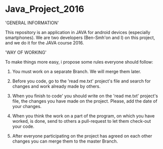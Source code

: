 # Java_Project_2016

'GENERAL INFORMATION'

This repository is an application in JAVA for android devices (especially smartphones). 
We are two developers (Ben-Smh'on and I) on this project, and we do it for the JAVA course 2016.

'WAY OF WORKING'

To make things more easy, i propose some rules everyone should follow:

1) You must work on a separate Branch. We will merge them later.

2) Before you code, go to the 'read me.txt' project's file and search for changes and work already made by others.

3) When you finish to code' you should write on the 'read me.txt' project's file, the changes you have made on the project.
   Please, add the date of your changes.

4) When you think the work on a part of the program, on which you have worked, is done, send to others a pull-request to
   let them check-out your code.

5) After everyone participating on the project has agreed on each other changes you can merge them to the master Branch.


